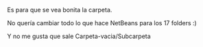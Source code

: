 Es para que se vea bonita la carpeta. 

No quería cambiar todo lo que hace NetBeans para los 17 folders :)

Y no me gusta que sale Carpeta-vacia/Subcarpeta